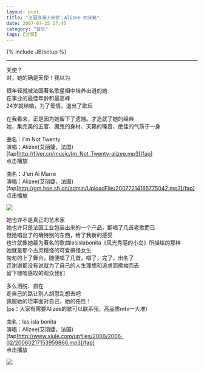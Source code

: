 ```yaml
---
layout: post
title: "法国浪漫小天使：Alizee 的天籁"
date: 2007-07-25 17:46
category: "音乐"
tags: [分享]
---
```

{% include JB/setup %}

----------------

天使？  
对，她的确是天使！我以为  
  
很年轻就被法国著名歌星相中培养出道的她  
在事业的最佳年龄和最高峰  
24岁就结婚，为了爱情，退出了歌坛  
  
在我看来，正是因为她留下了遗憾。才造就了她的经典  
她，集完美的五官、魔鬼的身材、天籁的嗓音、绝佳的气质于一身  
  
  
曲名：I`m Not Twenty   
演唱：Alizee(艾丽婕，法国)  
[fap]http://fiver.cn/music/Im_Not_Twenty-alizee.mp3[/fap]  
点击播放  
  
曲名：J'en Ai Marre   
演唱：Alizee(艾丽婕，法国)  
[fap]http://gm.hpe.sh.cn/admin/UploadFile/20077214165775042.mp3[/fap]  
点击播放  
  
[![](/img/2006339939765.jpg)](http://www.aogun.com/img/2006339939765.jpg)  
  
她也许不是真正的艺术家  
她也许只是法国工业包装出来的一个产品，翻唱了几首老歌而已  
但她唱出了的确特别的东西，给了我新的感受  
也许就像她最为著名的歌曲lasislabonita《风光秀丽的小岛》所描绘的那样  
她就是那个古灵精怪的可爱搞怪女生  
匆匆的上了舞台，随便唱了几首，唱了，完了，出名了  
连谢谢都没有说就为了自己的人生理想和追求而拂袖而去  
留下嘘嘘感叹的观众我们  
  
多么洒脱、自在  
走自己的路让别人胡思乱想去吧  
佩服她的坦率面对自己，她的任性！  
(ps：大家有需要Alizee的歌可以联系我，高品质mtv一大堆)  
  
曲名：las isla bonita  
演唱：Alizee(艾丽婕，法国)  
[fap]http://www.xiule.com/upfiles/2006/2006-02/20060217153959866.mp3[/fap]  
点击播放  
  
[![](/img/2006060112523815184.jpg)](http://www.aogun.com/img/2006060112523815184.jpg)



